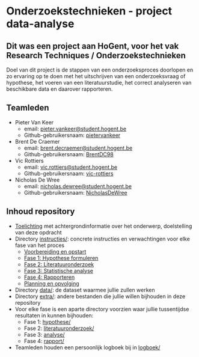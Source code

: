 # Onderzoekstechnieken - project data-analyse
## Dit was een project aan HoGent, voor het vak Research Techniques / Onderzoekstechnieken
Doel van dit project is de stappen van een onderzoeksproces doorlopen en zo ervaring op te doen met het uitschrijven van een onderzoeksvraag of hypothese, het voeren van een literatuurstudie, het correct analyseren van beschikbare data en daarover rapporteren.

## Teamleden

- Pieter Van Keer
    - email: [pieter.vankeer@student.hogent.be](mailto:pieter.vankeer@student.hogent.be)
    - Github-gebruikersnaam: [pietervankeer](https://github.com/pietervankeer)
- Brent De Craemer
    - email: [brent.decraemer@student.hogent.be](mailto:brent.decraemer@student.hogent.be)
    - Github-gebruikersnaam: [BrentDC98](https://github.com/BrentDC98)
- Vic Rottiers
    - email: [vic.rottiers@student.hogent.be](mailto:vic.rottiers@student.hogent.be)
    - Github-gebruikersnaam: [vic-rottiers](https://github.com/vic-rottiers)
- Nicholas De Wree
    - email: [nicholas.dewree@student.hogent.be](mailto:nicholas.dewree@student.hogent.be)
    - Github-gebruikersnaam: [NicholasDeWree](https://github.com/NicholasDeWree)

## Inhoud repository

- [Toelichting](toelichting.md) met achtergrondinformatie over het onderwerp, doelstelling van deze opdracht
- Directory [instructies/](instructies/): concrete instructies en verwachtingen voor elke fase van het proces
    - [Voorbereiding en opstart](instructies/0-voorbereiding.md)
    - [Fase 1: Hypothese formuleren](instructies/1-hypothese.md)
    - [Fase 2: Literatuuronderzoek](instructies/2-literatuuronderzoek.md)
    - [Fase 3: Statistische analyse](instructies/3-analyse.md)
    - [Fase 4: Rapporteren](instructies/4-rapporteren.md)
    - [Planning en opvolging](instructies/5-planning.md)
- Directory [data/](data/): de dataset waarmee jullie zullen werken
- Directory [extra/](extra/): andere bestanden die jullie willen bijhouden in deze repository
- Voor elke fase is een aparte directory voorzien waar jullie tussentijdse resultaten in kunnen bijhouden:
    - Fase 1: [hypothese/](hypothese/)
    - Fase 2: [literatuuronderzoek/](literatuuronderzoek/)
    - Fase 3: [analyse/](analyse/)
    - Fase 4: [rapport/](rapport/)
- Teamleden houden een persoonlijk logboek bij in [logboek/](logboek/)
